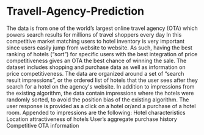 # Travell-Agency-Prediction

The data is from one of the world’s largest online travel agency (OTA) which powers search results for millions of travel shoppers every day In this competitive market matching users to hotel inventory is very important since users easily jump from website to website. As such, having the best ranking of hotels (“sort”) for specific users with the best integration of price competitiveness gives an OTA the best chance of winning the sale.  The dataset includes shopping and purchase data as well as information on price competitiveness. The data are organized around a set of “search result impressions”, or the ordered list of hotels that the user sees after they search for a hotel on the agency's website. In addition to impressions from the existing algorithm, the data contain impressions where the hotels were randomly sorted, to avoid the position bias of the existing algorithm. The user response is provided as a click on a hotel or/and a purchase of a hotel room.  Appended to impressions are the following:  Hotel characteristics Location attractiveness of hotels User’s aggregate purchase history Competitive OTA information
